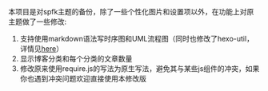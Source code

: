 本项目是对spfk主题的备份，除了一些个性化图片和设置项以外，在功能上对原主题做了一些修改:

1. 支持使用markdown语法写时序图和UML流程图（同时也修改了hexo-util，详情见[here](http://www.suwey.net/2016/03/27/hexo-sequece-flow-chart)）
2. 显示博客分类和每个分类的文章数量
3. 修改原来使用require.js的写法为原生写法，避免其与某些js组件的冲突，如果你也遇到冲突问题欢迎直接使用本修改版
